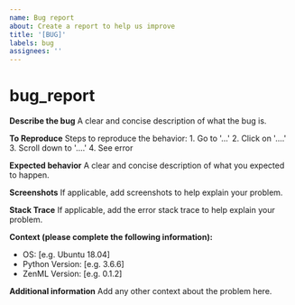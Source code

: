 ```yaml
---
name: Bug report
about: Create a report to help us improve
title: '[BUG]'
labels: bug
assignees: ''
---
```


# bug\_report

**Describe the bug** A clear and concise description of what the bug is.

**To Reproduce** Steps to reproduce the behavior: 1. Go to '...' 2. Click on '....' 3. Scroll down to '....' 4. See error

**Expected behavior** A clear and concise description of what you expected to happen.

**Screenshots** If applicable, add screenshots to help explain your problem.

**Stack Trace** If applicable, add the error stack trace to help explain your problem.

 **Context \(please complete the following information\):**

* OS: \[e.g. Ubuntu 18.04\]
* Python Version: \[e.g. 3.6.6\]
* ZenML Version: \[e.g. 0.1.2\]

**Additional information** Add any other context about the problem here.

